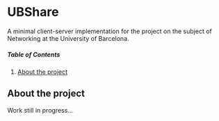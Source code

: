 # UBShare

A minimal client-server implementation for the project on the subject of Networking at the University of Barcelona.

##### Table of Contents
1. [About the project](#about-the-project)



<a name="about-the-the-project"/>

## About the project

Work still in progress...